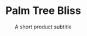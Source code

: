 ---
layout: products-presets
slug: palm-tree-bliss
title: Palm Tree Bliss
subtitle: A short product subtitle
description: Id et qui exercitation veniam ut. Occaecat esse pariatur aliquip aliqua id duis reprehenderit qui. Culpa magna ex ea aliqua. Incididunt ullamco nostrud laboris et nisi adipisicing proident ullamco cupidatat eiusmod reprehenderit. Qui sunt enim ex deserunt nostrud. Consectetur officia in aliquip do sunt consequat sint eiusmod non proident. Occaecat id proident excepteur ut incididunt do ad minim velit duis dolor.
price: $42
featured_image: /uploads/travel/blog-bg-mock-up-magazine-2.jpg
comparison-images:
    
---